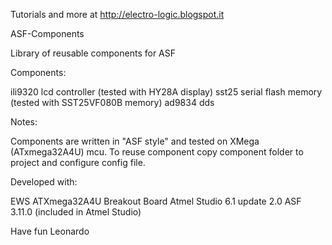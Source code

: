 Tutorials and more at http://electro-logic.blogspot.it

ASF-Components

Library of reusable components for ASF

Components:

ili9320		lcd controller		(tested with HY28A display)
sst25		serial flash memory	(tested with SST25VF080B memory)
ad9834		dds

Notes:

Components are written in "ASF style" and tested on XMega (ATxmega32A4U) mcu.
To reuse component copy component folder to project and configure config file.

Developed with:

EWS ATXmega32A4U Breakout Board 
Atmel Studio 6.1 update 2.0 
ASF 3.11.0 (included in Atmel Studio)


Have fun
Leonardo